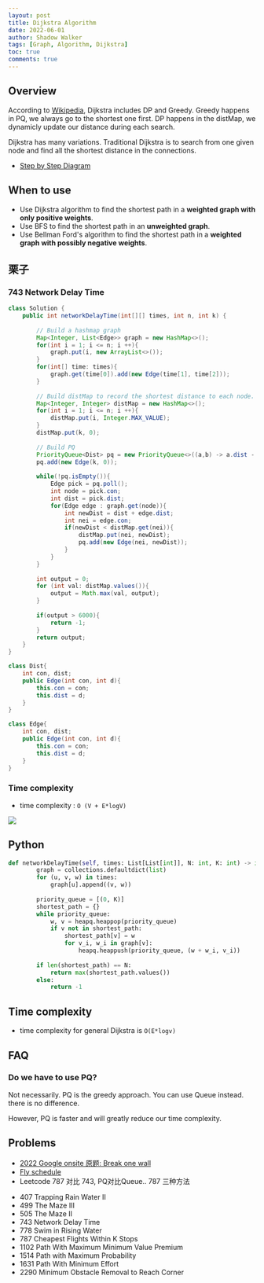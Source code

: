 ```yaml
---
layout: post
title: Dijkstra Algorithm
date: 2022-06-01
author: Shadow Walker
tags: [Graph, Algorithm, Dijkstra]
toc: true
comments: true
---
```



## Overview

According to [Wikipedia](https://en.wikipedia.org/wiki/Dijkstra%27s_algorithm), Dijkstra includes DP and Greedy. Greedy happens in PQ, we always go to the shortest one first. DP happens in the distMap, we dynamicly update our distance during each search. 

Dijkstra has many variations. Traditional Dijkstra is to search from one given node and find all the shortest distance in the connections. 

- [Step by Step Diagram](https://www.programiz.com/dsa/dijkstra-algorithm)


## When to use

- Use Dijkstra algorithm to find the shortest path in a **weighted graph with only positive weights**.
- Use BFS to find the shortest path in an **unweighted graph**. 
- Use Bellman Ford's algorithm to find the shortest path in a **weighted graph with possibly negative weights**. 

## 栗子

### 743 Network Delay Time

```java
class Solution {
    public int networkDelayTime(int[][] times, int n, int k) {
        
        // Build a hashmap graph
        Map<Integer, List<Edge>> graph = new HashMap<>();
        for(int i = 1; i <= n; i ++){
            graph.put(i, new ArrayList<>());
        }
        for(int[] time: times){
            graph.get(time[0]).add(new Edge(time[1], time[2]));
        }
        
        // Build distMap to record the shortest distance to each node. 
        Map<Integer, Integer> distMap = new HashMap<>();
        for(int i = 1; i <= n; i ++){
            distMap.put(i, Integer.MAX_VALUE);
        }
        distMap.put(k, 0);
        
        // Build PQ
        PriorityQueue<Dist> pq = new PriorityQueue<>((a,b) -> a.dist - b.dist);
        pq.add(new Edge(k, 0));
        
        while(!pq.isEmpty()){
            Edge pick = pq.poll();
            int node = pick.con;
            int dist = pick.dist;
            for(Edge edge : graph.get(node)){
                int newDist = dist + edge.dist;
                int nei = edge.con;
                if(newDist < distMap.get(nei)){
                    distMap.put(nei, newDist);
                    pq.add(new Edge(nei, newDist));
                }
            }
        }
        
        int output = 0;
        for (int val: distMap.values()){
            output = Math.max(val, output);
        }
        
        if(output > 6000){
            return -1;
        }
        return output;
    }
}

class Dist{
    int con, dist;
    public Edge(int con, int d){
        this.con = con;
        this.dist = d;
    }
}

class Edge{
    int con, dist;
    public Edge(int con, int d){
        this.con = con;
        this.dist = d;
    }
}
```

### Time complexity

- time complexity : `O (V + E*logV) `

![](https://lh3.googleusercontent.com/pw/AM-JKLV8BDXhUtSIYGU-CZd8tKcTbGfm80sP995MkxL3J-3P_rqJAjRQQ5RMi95aWwFp1iqMvcSnUYTAyiphaVX_NBzl93WuiyIye8hi-vICbLkhy8oLbtp5zauMwRSHQ6BBryGYlGqT5rDMx0Pszo14IrEO=w768-h714-no?authuser=0)


## Python

```python
def networkDelayTime(self, times: List[List[int]], N: int, K: int) -> int:
        graph = collections.defaultdict(list)
        for (u, v, w) in times:
            graph[u].append((v, w))
            
        priority_queue = [(0, K)]
        shortest_path = {}
        while priority_queue:
            w, v = heapq.heappop(priority_queue)
            if v not in shortest_path:
                shortest_path[v] = w
                for v_i, w_i in graph[v]:
                    heapq.heappush(priority_queue, (w + w_i, v_i))
                    
        if len(shortest_path) == N:
            return max(shortest_path.values())
        else:
            return -1
```

## Time complexity

- time complexity for general Dijkstra is `O(E*logv)`

## FAQ

### Do we have to use PQ? 

Not necessarily. PQ is the greedy approach. You can use Queue instead. there is no difference. 

However, PQ is faster and will greatly reduce our time complexity. 


## Problems

- [2022 Google onsite 原题: Break one wall](https://leetcode.com/discuss/interview-question/353827/Google-or-Onsite-or-Shortest-Path-Breaking-Through-Walls/320514)
- [Fly schedule](https://leetcode.com/discuss/interview-question/1670250/google-phone-airplane-schedule)
- Leetcode 787 对比 743, PQ对比Queue.. 787 三种方法
* 407 Trapping Rain Water II
* 499 The Maze III
* 505 The Maze II
* 743 Network Delay Time
* 778 Swim in Rising Water
* 787 Cheapest Flights Within K Stops
* 1102 Path With Maximum Minimum Value Premium
* 1514 Path with Maximum Probability
* 1631 Path With Minimum Effort
* 2290 Minimum Obstacle Removal to Reach Corner


